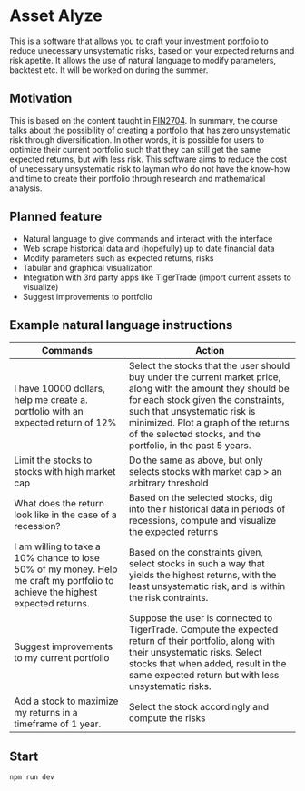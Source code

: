 # Asset Alyze
This is a software that allows you to craft your investment portfolio to reduce unecessary unsystematic risks, based on your expected returns and risk apetite. It allows the use of natural language to modify parameters, backtest etc. It will be worked on during the summer.

## Motivation
This is based on the content taught in [FIN2704](https://nusmods.com/courses/FIN2704/finance). In summary, the course talks about the possibility of creating a portfolio that has zero unsystematic risk through diversification. In other words, it is possible for users to optimize their current portfolio such that they can still get the same expected returns, but with less risk. This software aims to reduce the cost of unecessary unsystematic risk to layman who do not have the know-how and time to create their portfolio through research and mathematical analysis.

## Planned feature
- Natural language to give commands and interact with the interface
- Web scrape historical data and (hopefully) up to date financial data
- Modify parameters such as expected returns, risks
- Tabular and graphical visualization
- Integration with 3rd party apps like TigerTrade (import current assets to visualize)
- Suggest improvements to portfolio

## Example natural language instructions
| Commands                                                                                                                       | Action                                                                                                                                                                                                                                                                                       |
|--------------------------------------------------------------------------------------------------------------------------------|----------------------------------------------------------------------------------------------------------------------------------------------------------------------------------------------------------------------------------------------------------------------------------------------|
| I have 10000 dollars, help me create a. portfolio with an expected return of 12%                                               | Select the stocks that the user should buy under the current market price, along with the amount they should be for each stock given the constraints, such that unsystematic risk is minimized. Plot a graph of the returns of the selected stocks, and the portfolio, in the past 5 years.  |
| Limit the stocks to stocks with high market cap                                                                                | Do the same as above, but only selects stocks with market cap > an arbitrary threshold                                                                                                                                                                                                       |
| What does the return look like in the case of a recession?                                                                     | Based on the selected stocks, dig into their historical data in periods of recessions, compute and visualize the expected returns                                                                                                                                                            |
| I am willing to take a 10% chance to lose 50% of my money. Help me craft my portfolio to achieve the highest expected returns. | Based on the constraints given, select stocks in such a way that yields the highest returns, with the least unsystematic risk, and is within the risk contraints.                                                                                                                            |
| Suggest improvements to my current portfolio                                                                                   | Suppose the user is connected to TigerTrade. Compute the expected return of their portfolio, along with their unsystematic risks. Select stocks that when added, result in the same expected return but with less unsystematic risks.                                                        |
| Add a stock to maximize my returns in a timeframe of 1 year.                                                                   | Select the stock accordingly and compute the risks                                                                                                                                                                                                                                           |


## Start
```
npm run dev
```
